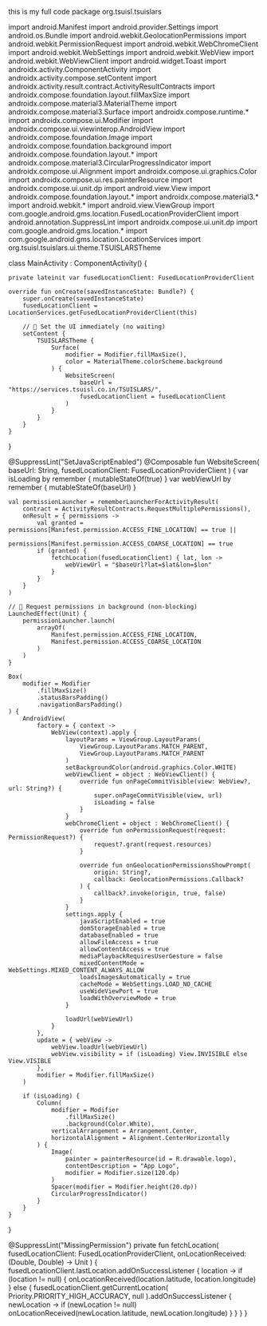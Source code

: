this is my full code 
package org.tsuisl.tsuislars

import android.Manifest
import android.provider.Settings
import android.os.Bundle
import android.webkit.GeolocationPermissions
import android.webkit.PermissionRequest
import android.webkit.WebChromeClient
import android.webkit.WebSettings
import android.webkit.WebView
import android.webkit.WebViewClient
import android.widget.Toast
import androidx.activity.ComponentActivity
import androidx.activity.compose.setContent
import androidx.activity.result.contract.ActivityResultContracts
import androidx.compose.foundation.layout.fillMaxSize
import androidx.compose.material3.MaterialTheme
import androidx.compose.material3.Surface
import androidx.compose.runtime.*
import androidx.compose.ui.Modifier
import androidx.compose.ui.viewinterop.AndroidView
import androidx.compose.foundation.Image
import androidx.compose.foundation.background
import androidx.compose.foundation.layout.*
import androidx.compose.material3.CircularProgressIndicator
import androidx.compose.ui.Alignment
import androidx.compose.ui.graphics.Color
import androidx.compose.ui.res.painterResource
import androidx.compose.ui.unit.dp
import android.view.View
import androidx.compose.foundation.layout.*
import androidx.compose.material3.*
import android.webkit.*
import android.view.ViewGroup
import com.google.android.gms.location.FusedLocationProviderClient
import android.annotation.SuppressLint
import androidx.compose.ui.unit.dp
import com.google.android.gms.location.*
import com.google.android.gms.location.LocationServices
import org.tsuisl.tsuislars.ui.theme.TSUISLARSTheme

class MainActivity : ComponentActivity() {

    private lateinit var fusedLocationClient: FusedLocationProviderClient

    override fun onCreate(savedInstanceState: Bundle?) {
        super.onCreate(savedInstanceState)
        fusedLocationClient = LocationServices.getFusedLocationProviderClient(this)

        // 🔹 Set the UI immediately (no waiting)
        setContent {
            TSUISLARSTheme {
                Surface(
                    modifier = Modifier.fillMaxSize(),
                    color = MaterialTheme.colorScheme.background
                ) {
                    WebsiteScreen(
                        baseUrl = "https://services.tsuisl.co.in/TSUISLARS/",
                        fusedLocationClient = fusedLocationClient
                    )
                }
            }
        }
    }
}

@SuppressLint("SetJavaScriptEnabled")
@Composable
fun WebsiteScreen(
    baseUrl: String,
    fusedLocationClient: FusedLocationProviderClient
) {
    var isLoading by remember { mutableStateOf(true) }
    var webViewUrl by remember { mutableStateOf(baseUrl) }

    val permissionLauncher = rememberLauncherForActivityResult(
        contract = ActivityResultContracts.RequestMultiplePermissions(),
        onResult = { permissions ->
            val granted = permissions[Manifest.permission.ACCESS_FINE_LOCATION] == true ||
                    permissions[Manifest.permission.ACCESS_COARSE_LOCATION] == true
            if (granted) {
                fetchLocation(fusedLocationClient) { lat, lon ->
                    webViewUrl = "$baseUrl?lat=$lat&lon=$lon"
                }
            }
        }
    )

    // 🔹 Request permissions in background (non-blocking)
    LaunchedEffect(Unit) {
        permissionLauncher.launch(
            arrayOf(
                Manifest.permission.ACCESS_FINE_LOCATION,
                Manifest.permission.ACCESS_COARSE_LOCATION
            )
        )
    }

    Box(
        modifier = Modifier
            .fillMaxSize()
            .statusBarsPadding()
            .navigationBarsPadding()
    ) {
        AndroidView(
            factory = { context ->
                WebView(context).apply {
                    layoutParams = ViewGroup.LayoutParams(
                        ViewGroup.LayoutParams.MATCH_PARENT,
                        ViewGroup.LayoutParams.MATCH_PARENT
                    )
                    setBackgroundColor(android.graphics.Color.WHITE)
                    webViewClient = object : WebViewClient() {
                        override fun onPageCommitVisible(view: WebView?, url: String?) {
                            super.onPageCommitVisible(view, url)
                            isLoading = false
                        }
                    }
                    webChromeClient = object : WebChromeClient() {
                        override fun onPermissionRequest(request: PermissionRequest?) {
                            request?.grant(request.resources)
                        }

                        override fun onGeolocationPermissionsShowPrompt(
                            origin: String?,
                            callback: GeolocationPermissions.Callback?
                        ) {
                            callback?.invoke(origin, true, false)
                        }
                    }
                    settings.apply {
                        javaScriptEnabled = true
                        domStorageEnabled = true
                        databaseEnabled = true
                        allowFileAccess = true
                        allowContentAccess = true
                        mediaPlaybackRequiresUserGesture = false
                        mixedContentMode = WebSettings.MIXED_CONTENT_ALWAYS_ALLOW
                        loadsImagesAutomatically = true
                        cacheMode = WebSettings.LOAD_NO_CACHE
                        useWideViewPort = true
                        loadWithOverviewMode = true
                    }

                    loadUrl(webViewUrl)
                }
            },
            update = { webView ->
                webView.loadUrl(webViewUrl)
                webView.visibility = if (isLoading) View.INVISIBLE else View.VISIBLE
            },
            modifier = Modifier.fillMaxSize()
        )

        if (isLoading) {
            Column(
                modifier = Modifier
                    .fillMaxSize()
                    .background(Color.White),
                verticalArrangement = Arrangement.Center,
                horizontalAlignment = Alignment.CenterHorizontally
            ) {
                Image(
                    painter = painterResource(id = R.drawable.logo),
                    contentDescription = "App Logo",
                    modifier = Modifier.size(120.dp)
                )
                Spacer(modifier = Modifier.height(20.dp))
                CircularProgressIndicator()
            }
        }
    }
}

@SuppressLint("MissingPermission")
private fun fetchLocation(
    fusedLocationClient: FusedLocationProviderClient,
    onLocationReceived: (Double, Double) -> Unit
) {
    fusedLocationClient.lastLocation.addOnSuccessListener { location ->
        if (location != null) {
            onLocationReceived(location.latitude, location.longitude)
        } else {
            fusedLocationClient.getCurrentLocation(
                Priority.PRIORITY_HIGH_ACCURACY,
                null
            ).addOnSuccessListener { newLocation ->
                if (newLocation != null)
                    onLocationReceived(newLocation.latitude, newLocation.longitude)
            }
        }
    }
}
